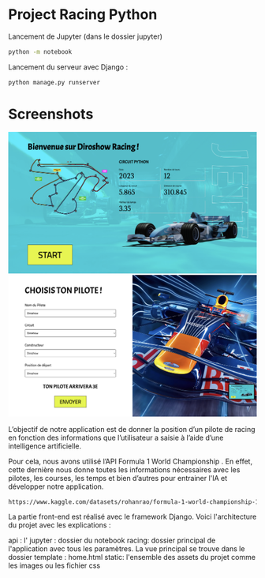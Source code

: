 # Project Racing Python

Lancement de Jupyter (dans le dossier jupyter)

```bash
python -m notebook    
```

Lancement du serveur avec Django :

```bash
python manage.py runserver
```

# Screenshots

![Screenshot](static/img/vue1.png)
![Screenshot](static/img/vue2.png)

L’objectif de notre application est de donner la position d’un pilote de racing en fonction des informations que l’utilisateur a saisie à l’aide d’une intelligence artificielle.

Pour cela, nous avons utilisé l’API Formula 1 World Championship
. En effet, cette dernière nous donne toutes les informations nécessaires avec les pilotes, les courses, les temps et bien d’autres pour entrainer l'IA et développer notre application.

```bash
https://www.kaggle.com/datasets/rohanrao/formula-1-world-championship-1950-2020   
```

La partie front-end est réalisé avec le framework Django. Voici l'architecture du projet avec les explications :

api : l'
jupyter : dossier du notebook
racing: dossier principal de l'application avec tous les paramètres. La vue principal se trouve dans le dossier template : home.html
static: l'ensemble des assets du projet comme les images ou les fichier css




